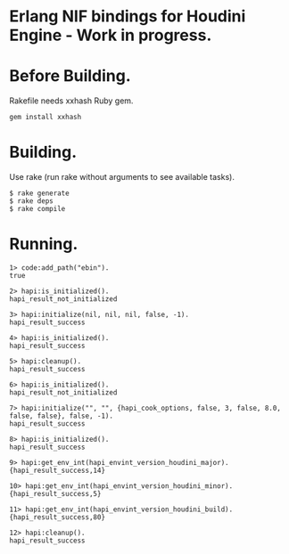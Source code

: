 Erlang NIF bindings for Houdini Engine - Work in progress.
===============  

# Before Building.  

Rakefile needs xxhash Ruby gem.

```
gem install xxhash
```

# Building.
Use rake (run rake without arguments to see available tasks).

```
$ rake generate
$ rake deps
$ rake compile
```

# Running.  

```
1> code:add_path("ebin").
true

2> hapi:is_initialized().
hapi_result_not_initialized

3> hapi:initialize(nil, nil, nil, false, -1).
hapi_result_success

4> hapi:is_initialized().
hapi_result_success

5> hapi:cleanup().
hapi_result_success

6> hapi:is_initialized().
hapi_result_not_initialized

7> hapi:initialize("", "", {hapi_cook_options, false, 3, false, 8.0, false, false}, false, -1).
hapi_result_success

8> hapi:is_initialized().
hapi_result_success

9> hapi:get_env_int(hapi_envint_version_houdini_major).
{hapi_result_success,14}

10> hapi:get_env_int(hapi_envint_version_houdini_minor).
{hapi_result_success,5}

11> hapi:get_env_int(hapi_envint_version_houdini_build).
{hapi_result_success,80}

12> hapi:cleanup().
hapi_result_success
```
